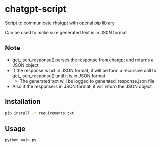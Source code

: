 # chatgpt-script
Script to communicate chatgpt with openai pip library

Can be used to make sure generated text is in JSON format

## Note
- get_json_response() parses the response from chatgpt and returns a JSON object
- If the response is not in JSON format, it will perform a recursive call to get_json_response() until it is in JSON format
    - The generated text will be logged to generated_response.json file
- Also if the response is in JSON format, it will return the JSON object

## Installation
```bash
pip install -r requirements.txt
```

## Usage
```bash
python main.py
```
